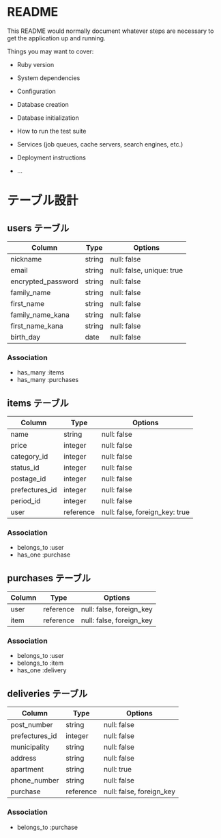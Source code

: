 # README

This README would normally document whatever steps are necessary to get the
application up and running.

Things you may want to cover:

* Ruby version

* System dependencies

* Configuration

* Database creation

* Database initialization

* How to run the test suite

* Services (job queues, cache servers, search engines, etc.)

* Deployment instructions

* ...



# テーブル設計

## users テーブル

| Column             | Type   | Options                   |
| ------------------ | ------ | ------------------------- |
| nickname           | string | null: false               |
| email              | string | null: false, unique: true |
| encrypted_password | string | null: false               |
| family_name        | string | null: false               |
| first_name         | string | null: false               |
| family_name_kana   | string | null: false               |
| first_name_kana    | string | null: false               |
| birth_day          | date   | null: false               |

### Association

- has_many :items
- has_many :purchases

## items テーブル

| Column         | Type      | Options                        |
| -------------- | --------- | ------------------------------ |
| name           | string    | null: false                    |
| price          | integer   | null: false                    |
| category_id    | integer   | null: false                    |
| status_id      | integer   | null: false                    |
| postage_id     | integer   | null: false                    |
| prefectures_id | integer   | null: false                    |
| period_id      | integer   | null: false                    |
| user           | reference | null: false, foreign_key: true |

### Association

- belongs_to :user
- has_one    :purchase

## purchases テーブル

| Column | Type      | Options                  |
| ------ | --------- | ------------------------ |
| user   | reference | null: false, foreign_key |
| item   | reference | null: false, foreign_key |

### Association

- belongs_to :user
- belongs_to :item
- has_one    :delivery

## deliveries テーブル

| Column         | Type      | Options                  |
| -------------- | --------- | ------------------------ |
| post_number    | string    | null: false              |
| prefectures_id | integer   | null: false              |
| municipality   | string    | null: false              |
| address        | string    | null: false              |
| apartment      | string    | null: true               |
| phone_number   | string    | null: false              |
| purchase       | reference | null: false, foreign_key |

### Association

- belongs_to :purchase
